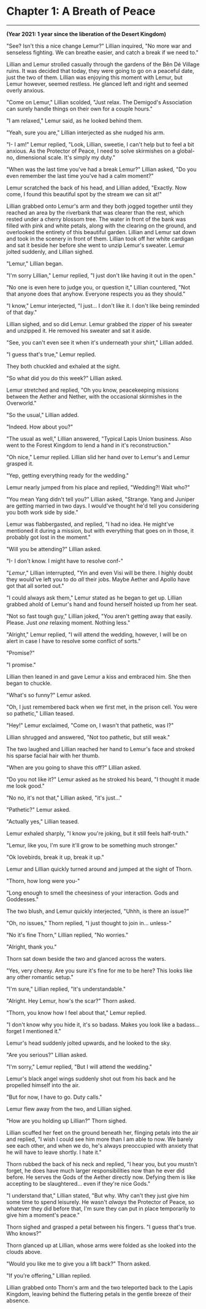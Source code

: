 # Chapter 1: A Breath of Peace
---

**(Year 2021: 1 year since the liberation of the Desert Kingdom)**

"See? Isn't this a nice change Lemur?" Lillian inquired, "No more war and senseless fighting. We can breathe easier, and catch a break if we need to."

Lillian and Lemur strolled casually through the gardens of the Běn Dé Village ruins. It was decided that today, they were going to go on a peaceful date, just the two of them. Lillian was enjoying this moment with Lemur, but Lemur however, seemed restless. He glanced left and right and seemed overly anxious.

"Come on Lemur," Lillian scolded, "Just relax. The Demigod's Association can surely handle things on their own for a couple hours."

"I am relaxed," Lemur said, as he looked behind them.

"Yeah, sure you are," Lillian interjected as she nudged his arm.

"I- I am!" Lemur replied, "Look, Lillian, sweetie, I can't help but to feel a bit anxious. As the Protector of Peace, I need to solve skirmishes on a global- no, dimensional scale. It's simply my duty."

"When was the last time you've had a break Lemur?" Lillian asked, "Do you even remember the last time you've had a calm moment?"

Lemur scratched the back of his head, and Lillian added, "Exactly. Now come, I found this beautiful spot by the stream we can sit at!"

Lillian grabbed onto Lemur's arm and they both jogged together until they reached an area by the riverbank that was clearer than the rest, which rested under a cherry blossom tree. The water in front of the bank was filled with pink and white petals, along with the clearing on the ground, and overlooked the entirety of this beautiful garden. Lillian and Lemur sat down and took in the scenery in front of them. Lillian took off her white cardigan and sat it beside her before she went to unzip Lemur's sweater. Lemur jolted suddenly, and Lillian sighed.

"Lemur," Lillian began.

"I'm sorry Lillian," Lemur replied, "I just don't like having it out in the open."

"No one is even here to judge you, or question it," Lillian countered, "Not that anyone does that anyhow. Everyone respects you as they should."

"I know," Lemur interjected, "I just... I don't like it. I don't like being reminded of that day."

Lillian sighed, and so did Lemur. Lemur grabbed the zipper of his sweater and unzipped it. He removed his sweater and sat it aside.

"See, you can't even see it when it's underneath your shirt," Lillian added.

"I guess that's true," Lemur replied.

They both chuckled and exhaled at the sight. 

"So what did you do this week?" Lillian asked.

Lemur stretched and replied, "Oh you know, peacekeeping missions between the Aether and Nether, with the occasional skirmishes in the Overworld."

"So the usual," Lillian added.

"Indeed. How about you?"

"The usual as well," Lillian answered, "Typical Lapis Union business. Also went to the Forest Kingdom to lend a hand in it's reconstruction."

"Oh nice," Lemur replied. Lillian slid her hand over to Lemur's and Lemur grasped it. 

"Yep, getting everything ready for the wedding."

Lemur nearly jumped from his place and replied, "Wedding?! Wait who?"

"You mean Yang didn't tell you?" Lillian asked, "Strange. Yang and Juniper are getting married in two days. I would've thought he'd tell you considering you both work side by side."

Lemur was flabbergasted, and replied, "I had no idea. He might've mentioned it during a mission, but with everything that goes on in those, it probably got lost in the moment."

"Will you be attending?" Lillian asked.

"I- I don't know. I might have to resolve conf-"

"*Lemur*," Lillian interrupted, "Yin and even Visi will be there. I highly doubt they would've left you to do *all* their jobs. Maybe Aether and Apollo have got that all sorted out."

"I could always ask them," Lemur stated as he began to get up. Lillian grabbed ahold of Lemur's hand and found herself hoisted up from her seat.

"Not so fast tough guy," Lillian joked, "You aren't getting away that easily. Please. Just *one* relaxing moment. Nothing less."

"Alright," Lemur replied, "I will attend the wedding, however, I will be on alert in case I have to resolve some conflict of sorts."

"Promise?"

"I promise."

Lillian then leaned in and gave Lemur a kiss and embraced him. She then began to chuckle.

"What's so funny?" Lemur asked.

"Oh, I just remembered back when we first met, in the prison cell. You were so pathetic," Lillian teased.

"Hey!" Lemur exclaimed, "Come on, I wasn't that pathetic, was I?" 

Lillian shrugged and answered, "Not too pathetic, but still weak."

The two laughed and Lillian reached her hand to Lemur's face and stroked his sparse facial hair with her thumb.

"When are you going to shave this off?" Lillian asked.

"Do you not like it?" Lemur asked as he stroked his beard, "I thought it made me look good."

"No no, it's not that," Lillian asked, "it's just..."

"Pathetic?" Lemur asked.

"Actually yes," Lillian teased.

Lemur exhaled sharply, "I know you're joking, but it still feels half-truth."

"Lemur, like you, I'm sure it'll grow to be something much stronger."

"Ok lovebirds, break it up, break it up."

Lemur and Lillian quickly turned around and jumped at the sight of Thorn.

"Thorn, how long were you-"

"Long enough to smell the cheesiness of your interaction. Gods and Goddesses."

The two blush, and Lemur quickly interjected, "Uhhh, is there an issue?"

"Oh, no issues," Thorn replied, "I just thought to join in... unless-"

"No it's fine Thorn," Lillian replied, "No worries."

"Alright, thank you."

Thorn sat down beside the two and glanced across the waters.

"Yes, very cheesy. Are you sure it's fine for me to be here? This looks like any other romantic setup." 

"I'm sure," Lillian replied, "It's understandable."

"Alright. Hey Lemur, how's the scar?" Thorn asked.

"Thorn, you know how I feel about that," Lemur replied.

"I don't know why you hide it, it's so badass. Makes you look like a badass... forget I mentioned it."

Lemur's head suddenly jolted upwards, and he looked to the sky. 

"Are you serious?" Lillian asked.

"I'm sorry," Lemur replied, "But I will attend the wedding."

Lemur's black angel wings suddenly shot out from his back and he propelled himself into the air.

"But for now, I have to go. Duty calls."

Lemur flew away from the two, and Lillian sighed. 

"How are you holding up Lillian?" Thorn sighed.

Lillian scuffed her feet on the ground beneath her, flinging petals into the air and replied, "I wish I could see him more than I am able to now. We barely see each other, and when we do, he's always preoccupied with anxiety that he will have to leave shortly. I hate it."

Thorn rubbed the back of his neck and replied, "I hear you, but you mustn't forget, he does have much larger responsibilities now than he ever did before. He serves the Gods of the Aether directly now. Defying them is like accepting to be slaughtered... even if they're nice Gods."

"I understand that," Lillian stated, "But why. Why can't they just give him some time to spend leisurely. He wasn't *always* the Protector of Peace, so whatever they did before that, I'm sure they can put in place temporarily to give him a moment's peace."

Thorn sighed and grasped a petal between his fingers. "I guess that's true. Who knows?"

Thorn glanced up at Lillian, whose arms were folded as she looked into the clouds above.

"Would you like me to give you a lift back?" Thorn asked.

"If you're offering," Lillian replied.

Lillian grabbed onto Thorn's arm and the two teleported back to the Lapis Kingdom, leaving behind the fluttering petals in the gentle breeze of their absence.

